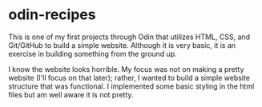 # odin-recipes

This is one of my first projects through Odin that utilizes HTML, CSS, and Git/GitHub to build a simple website.
Although it is very basic, it is an exercise in building something from the ground up.

I know the website looks horrible. My focus was not on making a pretty website (I'll focus on that later); rather, I wanted to build a simple website structure that was functional.
I implemented some basic styling in the html files but am well aware it is not pretty.